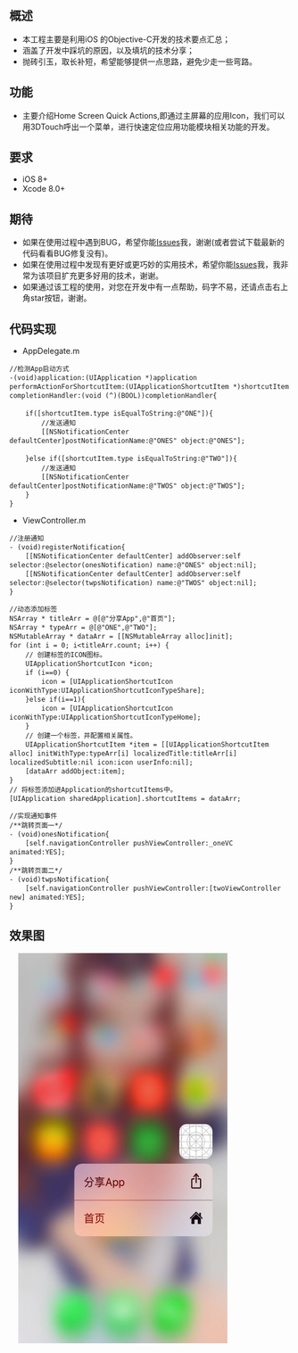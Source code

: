概述
---------------------------------
* 本工程主要是利用iOS 的Objective-C开发的技术要点汇总；
* 涵盖了开发中踩坑的原因，以及填坑的技术分享；
* 抛砖引玉，取长补短，希望能够提供一点思路，避免少走一些弯路。

功能
--------------------------------

- 主要介绍Home Screen Quick Actions,即通过主屏幕的应用Icon，我们可以用3DTouch呼出一个菜单，进行快速定位应用功能模块相关功能的开发。


要求
---------------------------------

* iOS 8+
* Xcode 8.0+

期待
---------------------------------

* 如果在使用过程中遇到BUG，希望你能[Issues](https://github.com/NSLog-YuHaitao/3DTouch/issues)我，谢谢(或者尝试下载最新的代码看看BUG修复没有)。
* 如果在使用过程中发现有更好或更巧妙的实用技术，希望你能[Issues](https://github.com/NSLog-YuHaitao/3DTouch/issues)我，我非常为该项目扩充更多好用的技术，谢谢。
* 如果通过该工程的使用，对您在开发中有一点帮助，码字不易，还请点击右上角star按钮，谢谢。

代码实现
---------------------------------

- AppDelegate.m

~~~
//检测App启动方式
-(void)application:(UIApplication *)application performActionForShortcutItem:(UIApplicationShortcutItem *)shortcutItem completionHandler:(void (^)(BOOL))completionHandler{

    if([shortcutItem.type isEqualToString:@"ONE"]){
        //发送通知
        [[NSNotificationCenter defaultCenter]postNotificationName:@"ONES" object:@"ONES"];

    }else if([shortcutItem.type isEqualToString:@"TWO"]){
        //发送通知
        [[NSNotificationCenter defaultCenter]postNotificationName:@"TWOS" object:@"TWOS"];
    }
}
~~~

- ViewController.m

~~~
//注册通知
- (void)registerNotification{
    [[NSNotificationCenter defaultCenter] addObserver:self selector:@selector(onesNotification) name:@"ONES" object:nil];
    [[NSNotificationCenter defaultCenter] addObserver:self selector:@selector(twpsNotification) name:@"TWOS" object:nil];
}
~~~


~~~
//动态添加标签
NSArray * titleArr = @[@"分享App",@"首页"];
NSArray * typeArr = @[@"ONE",@"TWO"];
NSMutableArray * dataArr = [[NSMutableArray alloc]init];
for (int i = 0; i<titleArr.count; i++) {
    // 创建标签的ICON图标。
    UIApplicationShortcutIcon *icon;
    if (i==0) {
        icon = [UIApplicationShortcutIcon iconWithType:UIApplicationShortcutIconTypeShare];
    }else if(i==1){
        icon = [UIApplicationShortcutIcon iconWithType:UIApplicationShortcutIconTypeHome];
    }
    // 创建一个标签，并配置相关属性。
    UIApplicationShortcutItem *item = [[UIApplicationShortcutItem alloc] initWithType:typeArr[i] localizedTitle:titleArr[i] localizedSubtitle:nil icon:icon userInfo:nil];
    [dataArr addObject:item];
}
// 将标签添加进Application的shortcutItems中。
[UIApplication sharedApplication].shortcutItems = dataArr;
~~~

~~~
//实现通知事件
/**跳转页面一*/
- (void)onesNotification{
    [self.navigationController pushViewController:_oneVC animated:YES];
}
/**跳转页面二*/
- (void)twpsNotification{
    [self.navigationController pushViewController:[twoViewController new] animated:YES];
}
~~~


效果图
-----------------------

<div  align="center">    
<img src="11111.jpeg" width="375" height="700" />
</div>

